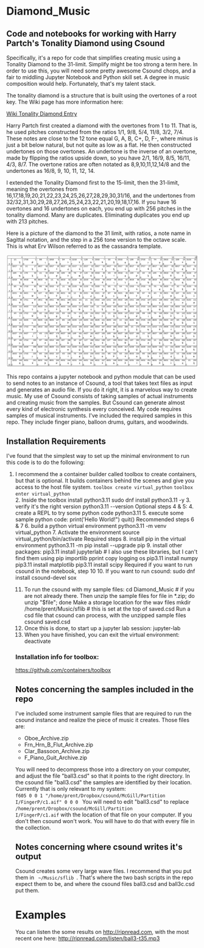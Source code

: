 # Diamond_Music
## Code and notebooks for working with Harry Partch's Tonality Diamond using Csound

Specifically, it's a repo for code that simplifies creating music using a Tonality Diamond to the 31-limit. Simplify might be too strong a term here. In order to use this, you will need some pretty awesome Csound chops, and a fair to middling Jupyter Notebook and Python skill set. A degree in music composition would help. Fortunately, that's my talent stack. 

The tonality diamond is a structure that is built using the overtones of a root key. The Wiki page has more information here: 

[Wiki Tonality Diamond Entry](https://en.wikipedia.org/wiki/Tonality_diamond)

Harry Partch first created a diamond with the overtones from 1 to 11. That is, he used pitches constructed from the ratios 1/1, 9/8, 5/4, 11/8, 3/2, 7/4. These notes are close to the 12 tone equal G, A, B, C+, D, F-, where minus is just a bit below natural, but not quite as low as a flat. He then constructed undertones on those overtones. An undertone is the inverse of an overtone, made by flipping the ratios upside down, so you have 2/1, 16/9, 8/5, 16/11, 4/3, 8/7. The overtone ratios are often notated as 8,9,10,11,12,14/8 and the undertones as 16/8, 9, 10, 11, 12, 14. 

I extended the Tonality Diamond first to the 15-limit, then the 31-limit, meaning the overtones from 16,17,18,19,20,21,22,23,24,25,26,27,28,29,30,31/16, and the undertones from 32/32,31,30,29,28,27,26,25,24,23,22,21,20,19,18,17,16.
If you have 16 overtones and 16 undertones on each, you end up with 256 pitches in the tonality diamond. Many are duplicates. Eliminating duplicates you end up with 213 pitches.

Here is a picture of the diamond to the 31 limit, with ratios, a note name in Sagittal notation, and the step in a 256 tone version to the octave scale. This is what Erv Wilson referred to as the cassandra template. 

![Diamond_31-limit](31-limit_cassandra.jpg)

This repo contains a jupyter notebook and python module that can be used to send notes to an instance of Csound, a tool that takes text files as input and generates an audio file. If you do it right, it is a marvelous way to create music. My use of Csound consists of taking samples of actual instruments and creating music from the samples. But Csound can generate almost every kind of electronic synthesis every conceived. My code requires samples of musical instruments. I've included the required samples in this repo. They include finger piano, balloon drums, guitars, and woodwinds.

## Installation Requirements 

I've found that the simplest way to set up the minimal environment to run this code is to do the following:
<ol>
<li>I recommend the a container builder called toolbox to create containers, but that is optional. It builds containers behind the scenes and give you access to the host file system. 
            <code>toolbox create virtual_python</code>
            <code>toolbox enter virtual_python</code></li>
2.    Inside the toolbox install python3.11            
            sudo dnf install python3.11 -y
3.    verify it's the right version
            python3.11 --version
Optional steps 4 & 5:            
4.    create a REPL to try some python code
            python3.11
5.    execute some sample python code:
            print('Hello World!")
            quit()
Recommended steps 6 & 7
6.    build a python virtual environment
            python3.11 -m venv virtual_python
7.    Activate the environment
            source virtual_python/bin/activate
Required steps            
8.    install pip in the virtual environment             
            python3.11 -m pip install --upgrade pip
9.   install other packages:
            pip3.11 install jupyterlab
            # I also use these libraries, but I can't find them using pip importlib pprint copy logging os
            pip3.11 install numpy 
            pip3.11 install matplotlib
            pip3.11 install scipy
Required if you want to run csound in the notebook, step 10
10.   If you want to run csound:
            sudo dnf install csound-devel sox            

11.   To run the csound with my sample files:
            cd Diamond_Music # if you are not already there.
      Then unzip the sample files
            for file in *.zip; do unzip "$file"; done
      Make a storage location for the wav files
            mkdir /home/prent/Music/sflib # this is set at the top of saved.csd 
      Run a csd file that csound can process, with the unzipped sample files
            csound saved.csd 
11.   Once this is done, to start up a jupyter lab session:
            jupyter-lab            
12.   When you have finished, you can exit the virtual environment:
            deactivate                         

### Installation info for toolbox:
https://github.com/containers/toolbox            

## Notes concerning the samples included in the repo

I've included some instrument sample files that are required to run the csound instance and realize the piece of music it creates. Those files are:

-   Oboe_Archive.zip
-   Frn_Hrn_B_Flut_Archive.zip
-   Clar_Bassoon_Archive.zip
-   F_Piano_Guit_Archive.zip

You will need to decompress those into a directory on your computer, and adjust the file "ball3.csd" so that it points to the right directory. In the csound file "ball3.csd" the samples are identified by their location. Currently that is only relevant to my system:
<code>
f605 0 0 1 "/home/prent/Dropbox/csound/McGill/Partition I/FingerP/c1.aif" 0 0 0
</code>
You will need to edit "ball3.csd" to replace <code>/home/prent/Dropbox/csound/McGill/Partition I/FingerP/c1.aif</code> with the location of that file on your computer. If you don't then csound won't work. You will have to do that with every file in the collection. 

## Notes concerning where csound writes it's output 
Csound creates some very large wave files. I recommend that you put them in <code> ~/Music/sflib </code>. That's where the two bash scripts in the repo expect them to be, and where the csound files ball3.csd and ball3c.csd put them.

# Examples 
You can listen the some results on http://ripnread.com, with the most recent one here: http://ripnread.com/listen/ball3-t35.mp3
